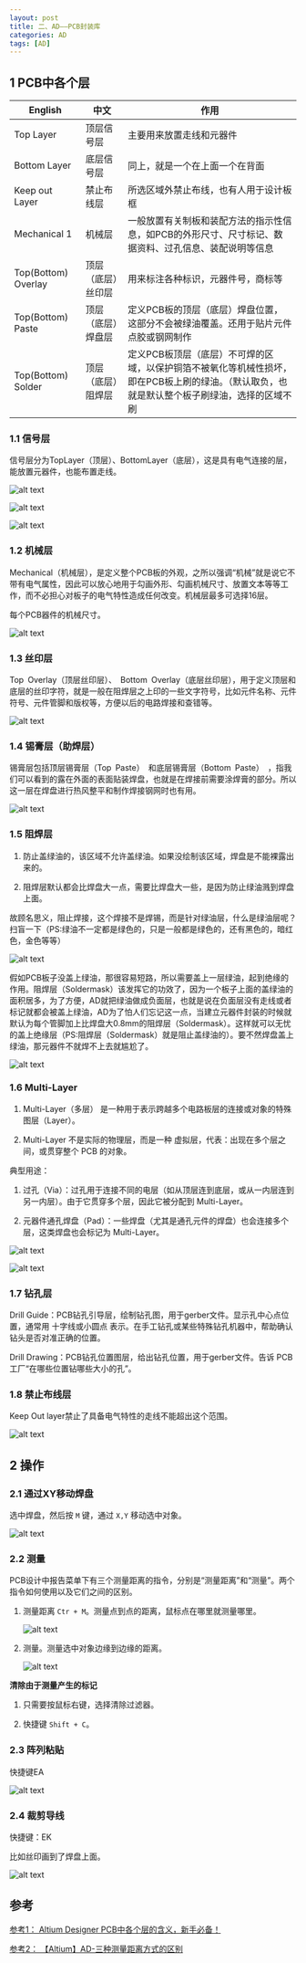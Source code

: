 ```yaml
---
layout: post
title: 二、AD——PCB封装库
categories: AD
tags: [AD]
---
```


## 1 PCB中各个层

| English |  中文  |  作用 |
|---------|-------|-------|
| Top Layer      | 顶层信号层 | 主要用来放置走线和元器件 |
| Bottom Layer   | 底层信号层 | 同上，就是一个在上面一个在背面 |
| Keep out Layer | 禁止布线层 | 所选区域外禁止布线，也有人用于设计板框 |
| Mechanical 1   | 机械层     | 一般放置有关制板和装配方法的指示性信息，如PCB的外形尺寸、尺寸标记、数据资料、过孔信息、装配说明等信息 |
| Top(Bottom) Overlay| 顶层（底层）丝印层 | 用来标注各种标识，元器件号，商标等 |
| Top(Bottom) Paste  | 顶层（底层）焊盘层 | 定义PCB板的顶层（底层）焊盘位置，这部分不会被绿油覆盖。还用于贴片元件点胶或钢网制作 |
| Top(Bottom) Solder | 顶层（底层）阻焊层 | 定义PCB板顶层（底层）不可焊的区域，以保护铜箔不被氧化等机械性损坏，即在PCB板上刷的绿油。（默认取负，也就是默认整个板子刷绿油，选择的区域不刷 |


### 1.1 信号层

信号层分为TopLayer（顶层）、BottomLayer（底层），这是具有电气连接的层，能放置元器件，也能布置走线。

![alt text](image-2.png)

![alt text](image-3.png)

![alt text](image-4.png)

### 1.2 机械层

Mechanical（机械层），是定义整个PCB板的外观，之所以强调“机械”就是说它不带有电气属性，因此可以放心地用于勾画外形、勾画机械尺寸、放置文本等等工作，而不必担心对板子的电气特性造成任何改变。机械层最多可选择16层。

每个PCB器件的机械尺寸。

![alt text](image-5.png)

### 1.3 丝印层

Top Overlay（顶层丝印层）、 Bottom Overlay（底层丝印层），用于定义顶层和底层的丝印字符，就是一般在阻焊层之上印的一些文字符号，比如元件名称、元件符号、元件管脚和版权等，方便以后的电路焊接和查错等。

![alt text](image-6.png)

### 1.4 锡膏层（助焊层）

锡膏层包括顶层锡膏层（Top Paste） 和底层锡膏层（Bottom Paste） ，指我们可以看到的露在外面的表面贴装焊盘，也就是在焊接前需要涂焊膏的部分。所以这一层在焊盘进行热风整平和制作焊接钢网时也有用。

![alt text](image-7.png)

### 1.5 阻焊层

1. 防止盖绿油的，该区域不允许盖绿油。如果没绘制该区域，焊盘是不能裸露出来的。

2. 阻焊层默认都会比焊盘大一点，需要比焊盘大一些，是因为防止绿油溅到焊盘上面。

故顾名思义，阻止焊接，这个焊接不是焊锡，而是针对绿油层，什么是绿油层呢？扫盲一下（PS:绿油不一定都是绿色的，只是一般都是绿色的，还有黑色的，暗红色，金色等等）

![alt text](image.png)

假如PCB板子没盖上绿油，那很容易短路，所以需要盖上一层绿油，起到绝缘的作用。阻焊层（Soldermask）该发挥它的功效了，因为一个板子上面的盖绿油的面积居多，为了方便，AD就把绿油做成负面层，也就是说在负面层没有走线或者标记就都会被盖上绿油，AD为了怕人们忘记这一点，当建立元器件封装的时候就默认为每个管脚加上比焊盘大0.8mm的阻焊层（Soldermask）。这样就可以无忧的盖上绝缘层（PS:阻焊层（Soldermask）就是阻止盖绿油的）。要不然焊盘盖上绿油，那元器件不就焊不上去就尴尬了。

![alt text](image-1.png)

### 1.6 Multi-Layer

1. Multi-Layer（多层） 是一种用于表示跨越多个电路板层的连接或对象的特殊图层（Layer）。

2. Multi-Layer 不是实际的物理层，而是一种 虚拟层，代表：出现在多个层之间，或贯穿整个 PCB 的对象。


典型用途：

1. 过孔（Via）：过孔用于连接不同的电层（如从顶层连到底层，或从一内层连到另一内层）。由于它贯穿多个层，因此它被分配到 Multi-Layer。

2. 元器件通孔焊盘（Pad）：一些焊盘（尤其是通孔元件的焊盘）也会连接多个层，这类焊盘也会标记为 Multi-Layer。

![alt text](image-8.png)

![alt text](image-10.png)

### 1.7 钻孔层

Drill Guide：PCB钻孔引导层，绘制钻孔图，用于gerber文件。显示孔中心点位置，通常用 十字线或小圆点 表示。在手工钻孔或某些特殊钻孔机器中，帮助确认钻头是否对准正确的位置。

Drill Drawing：PCB钻孔位置图层，给出钻孔位置，用于gerber文件。告诉 PCB 工厂“在哪些位置钻哪些大小的孔”。


### 1.8 禁止布线层

Keep Out layer禁止了具备电气特性的走线不能超出这个范围。

![alt text](image-9.png)


## 2 操作


### 2.1 通过XY移动焊盘

选中焊盘，然后按 `M` 键，通过 `X,Y` 移动选中对象。

![alt text](image-11.png)

### 2.2 测量

PCB设计中报告菜单下有三个测量距离的指令，分别是“测量距离”和“测量”。两个指令如何使用以及它们之间的区别。

1. 测量距离 `Ctr + M`。测量点到点的距离，鼠标点在哪里就测量哪里。

    ![alt text](image-12.png)

2. 测量。测量选中对象边缘到边缘的距离。

    ![alt text](image-13.png)


**清除由于测量产生的标记**

1. 只需要按鼠标右键，选择清除过滤器。

2. 快捷键 `Shift + C`。

### 2.3 阵列粘贴

快捷键EA

![alt text](image-14.png)

### 2.4 裁剪导线

快捷键：EK

比如丝印画到了焊盘上面。

![alt text](image-15.png)

## 参考

[参考1： Altium Designer PCB中各个层的含义，新手必备！](https://blog.csdn.net/peiorrong/article/details/148453128)

[参考2： 【Altium】AD-三种测量距离方式的区别](https://zhuanlan.zhihu.com/p/14758666432)